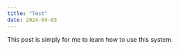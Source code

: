```yaml
---
title: "Test"
date: 2024-04-03
---
```


This post is simply for me to learn how to use this system.
